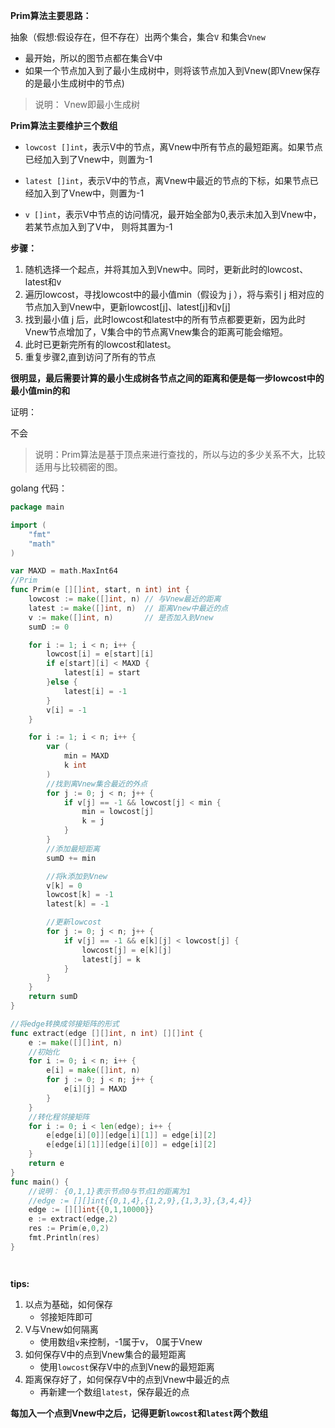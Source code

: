 **Prim算法主要思路：**

抽象（假想:假设存在，但不存在）出两个集合，集合`V`  和集合`Vnew`

- 最开始，所以的图节点都在集合V中
- 如果一个节点加入到了最小生成树中，则将该节点加入到Vnew(即Vnew保存的是最小生成树中的节点)



> 说明： Vnew即最小生成树



**Prim算法主要维护三个数组**

- `lowcost []int`，表示V中的节点，离Vnew中所有节点的最短距离。如果节点已经加入到了Vnew中，则置为-1

- `latest []int`，表示V中的节点，离Vnew中最近的节点的下标，如果节点已经加入到了Vnew中，则置为-1

- `v []int`，表示V中节点的访问情况，最开始全部为0,表示未加入到Vnew中，若某节点加入到了V中， 则将其置为-1



**步骤：**

1. 随机选择一个起点，并将其加入到Vnew中。同时，更新此时的lowcost、latest和v
2. 遍历lowcost，寻找lowcost中的最小值min（假设为 j ），将与索引 j 相对应的节点加入到Vnew中，更新lowcost[j]、latest[j]和v[j]
3. 找到最小值 j 后，此时lowcost和latest中的所有节点都要更新，因为此时Vnew节点增加了，V集合中的节点离Vnew集合的距离可能会缩短。
4. 此时已更新完所有的lowcost和latest。
5. 重复步骤2,直到访问了所有的节点

**很明显，最后需要计算的最小生成树各节点之间的距离和便是每一步lowcost中的最小值min的和**



证明：

不会



> 说明：Prim算法是基于顶点来进行查找的，所以与边的多少关系不大，比较适用与比较稠密的图。



golang 代码：

```go
package main

import (
	"fmt"
	"math"
)

var MAXD = math.MaxInt64
//Prim
func Prim(e [][]int, start, n int) int {
	lowcost := make([]int, n) // 与Vnew最近的距离
	latest := make([]int, n)  // 距离Vnew中最近的点
	v := make([]int, n)       // 是否加入到Vnew
	sumD := 0

	for i := 1; i < n; i++ {
		lowcost[i] = e[start][i]
		if e[start][i] < MAXD {
			latest[i] = start
		}else {
			latest[i] = -1
		}
		v[i] = -1
	}

	for i := 1; i < n; i++ {
		var (
			min = MAXD
			k int
		)
		//找到离Vnew集合最近的外点
		for j := 0; j < n; j++ {
			if v[j] == -1 && lowcost[j] < min {
				min = lowcost[j]
				k = j
			}
		}
		//添加最短距离
		sumD += min

		//将k添加到Vnew
		v[k] = 0
		lowcost[k] = -1
		latest[k] = -1

		//更新lowcost
		for j := 0; j < n; j++ {
			if v[j] == -1 && e[k][j] < lowcost[j] {
				lowcost[j] = e[k][j]
				latest[j] = k
			}
		}
	}
	return sumD
}

//将edge转换成邻接矩阵的形式
func extract(edge [][]int, n int) [][]int {
	e := make([][]int, n)
	//初始化
	for i := 0; i < n; i++ {
		e[i] = make([]int, n)
		for j := 0; j < n; j++ {
			e[i][j] = MAXD
		}
	}
	//转化程邻接矩阵
	for i := 0; i < len(edge); i++ {
		e[edge[i][0]][edge[i][1]] = edge[i][2]
		e[edge[i][1]][edge[i][0]] = edge[i][2]
	}
	return e
}
func main() {
    //说明： {0,1,1}表示节点0与节点1的距离为1
	//edge := [][]int{{0,1,4},{1,2,9},{1,3,3},{3,4,4}}
	edge := [][]int{{0,1,10000}}
	e := extract(edge,2)
	res := Prim(e,0,2)
	fmt.Println(res)
}




```



**tips:**

1. 以点为基础，如何保存
   - 邻接矩阵即可
2. V与Vnew如何隔离
   - 使用数组`v`来控制，-1属于v， 0属于Vnew
3. 如何保存V中的点到Vnew集合的最短距离
   - 使用`lowcost`保存V中的点到Vnew的最短距离
4. 距离保存好了，如何保存V中的点到Vnew中最近的点
   - 再新建一个数组`latest`，保存最近的点

**每加入一个点到Vnew中之后，记得更新`lowcost`和`latest`两个数组**